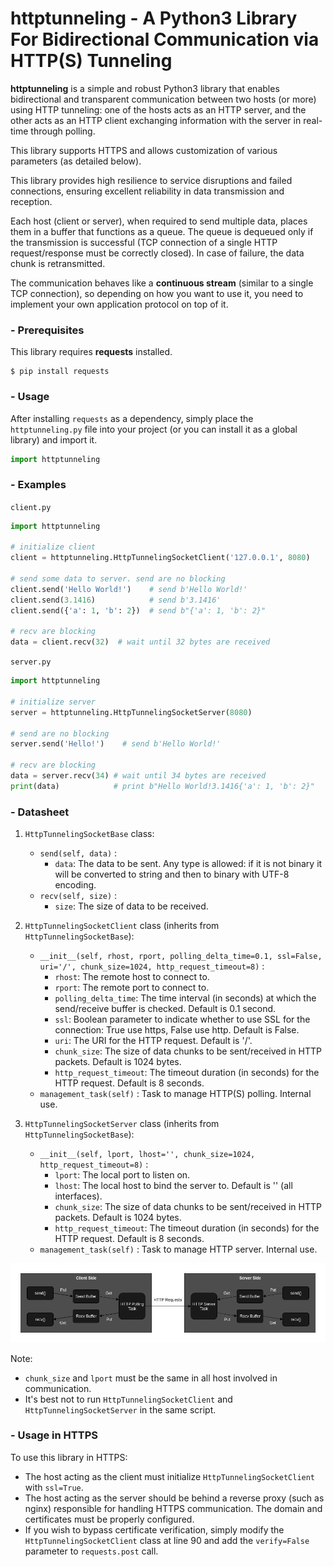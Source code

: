 # httptunneling - A Python3 Library For Bidirectional Communication via HTTP(S) Tunneling

**httptunneling** is a simple and robust Python3 library that enables bidirectional and transparent communication between two hosts (or more) using HTTP tunneling: one of the hosts acts as an HTTP server, and the other acts as an HTTP client exchanging information with the server in real-time through polling.

This library supports HTTPS and allows customization of various parameters (as detailed below).

This library provides high resilience to service disruptions and failed connections, ensuring excellent reliability in data transmission and reception.

Each host (client or server), when required to send multiple data, places them in a buffer that functions as a queue. The queue is dequeued only if the transmission is successful (TCP connection of a single HTTP request/response must be correctly closed). In case of failure, the data chunk is retransmitted.

The communication behaves like a **continuous stream** (similar to a single TCP connection), so depending on how you want to use it, you need to implement your own application protocol on top of it.

### - Prerequisites

This library requires **requests** installed.
```
$ pip install requests
```

### - Usage

After installing `requests` as a dependency, simply place the `httptunneling.py` file into your project (or you can install it as a global library) and import it.
```python
import httptunneling
```

### - Examples

`client.py`
```python
import httptunneling

# initialize client
client = httptunneling.HttpTunnelingSocketClient('127.0.0.1', 8080)

# send some data to server. send are no blocking
client.send('Hello World!')    # send b'Hello World!'
client.send(3.1416)            # send b'3.1416'
client.send({'a': 1, 'b': 2})  # send b"{'a': 1, 'b': 2}"

# recv are blocking
data = client.recv(32)  # wait until 32 bytes are received
```

`server.py`
```python
import httptunneling

# initialize server
server = httptunneling.HttpTunnelingSocketServer(8080)

# send are no blocking
server.send('Hello!')    # send b'Hello World!'

# recv are blocking
data = server.recv(34) # wait until 34 bytes are received
print(data)            # print b"Hello World!3.1416{'a': 1, 'b': 2}"
```

### - Datasheet

1. `HttpTunnelingSocketBase` class:
    - `send(self, data)` :
        - `data`: The data to be sent. Any type is allowed: if it is not binary it will be converted to string and then to binary with UTF-8 encoding.
    - `recv(self, size)` : 
        - `size`: The size of data to be received.

2. `HttpTunnelingSocketClient` class (inherits from `HttpTunnelingSocketBase`):
    - `__init__(self, rhost, rport, polling_delta_time=0.1, ssl=False, uri='/', chunk_size=1024, http_request_timeout=8)` : 
        - `rhost`: The remote host to connect to.
        - `rport`: The remote port to connect to.
        - `polling_delta_time`: The time interval (in seconds) at which the send/receive buffer is checked. Default is 0.1 second.
        - `ssl`: Boolean parameter to indicate whether to use SSL for the connection: True use https, False use http. Default is False.
        - `uri`: The URI for the HTTP request. Default is '/'.
        - `chunk_size`: The size of data chunks to be sent/received in HTTP packets. Default is 1024 bytes.
        - `http_request_timeout`: The timeout duration (in seconds) for the HTTP request. Default is 8 seconds.
    - `management_task(self)` : Task to manage HTTP(S) polling. Internal use.

3. `HttpTunnelingSocketServer` class (inherits from `HttpTunnelingSocketBase`):
    - `__init__(self, lport, lhost='', chunk_size=1024, http_request_timeout=8)` : 
        - `lport`: The local port to listen on.
        - `lhost`: The local host to bind the server to. Default is '' (all interfaces).
        - `chunk_size`: The size of data chunks to be sent/received in HTTP packets. Default is 1024 bytes.
        - `http_request_timeout`: The timeout duration (in seconds) for the HTTP request. Default is 8 seconds.
    - `management_task(self)` : Task to manage HTTP server. Internal use.

![Structure of communication functioning.](doc/how_communication_work.png)

Note:
 - `chunk_size` and `lport` must be the same in all host involved in communication.
 - It's best not to run `HttpTunnelingSocketClient` and `HttpTunnelingSocketServer` in the same script.

### - Usage in HTTPS

To use this library in HTTPS:

 - The host acting as the client must initialize `HttpTunnelingSocketClient` with `ssl=True`.
 - The host acting as the server should be behind a reverse proxy (such as nginx) responsible for handling HTTPS communication. The domain and certificates must be properly configured.
 - If you wish to bypass certificate verification, simply modify the `HttpTunnelingSocketClient` class at line 90 and add the `verify=False` parameter to `requests.post` call.
